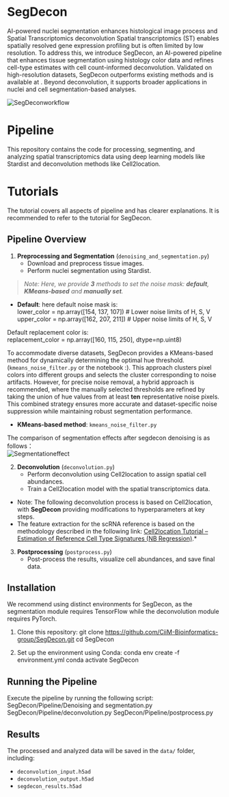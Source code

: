 # SegDecon
AI-powered nuclei segmentation enhances histological image process and Spatial Transcriptomics deconvolution
Spatial transcriptomics (ST) enables spatially resolved gene expression profiling but is often limited by low resolution. To address this, we introduce SegDecon, an AI-powered pipeline that enhances tissue segmentation using histology color data and refines cell-type estimates with cell count-informed deconvolution. Validated on high-resolution datasets, SegDecon outperforms existing methods and is available at . Beyond deconvolution, it supports broader applications in nuclei and cell segmentation-based analyses.

![SegDeconworkflow](images/SegDecon)

# Pipeline

This repository contains the code for processing, segmenting, and analyzing spatial transcriptomics data using deep learning models like Stardist and deconvolution methods like Cell2location.

# Tutorials
The tutorial covers all aspects of pipeline and has clearer explanations. It is recommended to refer to the tutorial for SegDecon.

## Pipeline Overview

1. **Preprocessing and Segmentation** (`denoising_and_segmentation.py`)
   - Download and preprocess tissue images.
   - Perform nuclei segmentation using Stardist.
> *Note: Here, we provide **3** methods to set the noise mask: **default**, **KMeans-based** and **manually set**.*

- **Default**:
here default noise mask is:  
lower_color = np.array([154, 137, 107])  # Lower noise limits of H, S, V
upper_color = np.array([162, 207, 211])  # Upper noise limits of H, S, V

Default replacement color is:  
replacement_color = np.array([160, 115, 250], dtype=np.uint8)    

To accommodate diverse datasets, SegDecon provides a KMeans-based method for dynamically determining the optimal hue threshold.(`kmeans_noise_filter.py` or the notebook :). This approach clusters pixel colors into different groups and selects the cluster corresponding to noise artifacts. However, for precise noise removal, a hybrid approach is recommended, where the manually selected thresholds are refined by taking the union of hue values from at least **ten** representative noise pixels. This combined strategy ensures more accurate and dataset-specific noise suppression while maintaining robust segmentation performance.

- **KMeans-based method**: `kmeans_noise_filter.py`

The comparison of segmentation effects after segdecon denoising is as follows：  
![Segmentationeffect](images/denoisingeffect)  


2. **Deconvolution** (`deconvolution.py`)
   - Perform deconvolution using Cell2location to assign spatial cell abundances.
   - Train a Cell2location model with the spatial transcriptomics data.
- Note: The following deconvolution process is based on Cell2location, with **SegDecon** providing modifications to hyperparameters at key steps.
- The feature extraction for the scRNA reference is based on the methodology described in the following link: [Cell2location Tutorial – Estimation of Reference Cell Type Signatures (NB Regression)](https://cell2location.readthedocs.io/en/latest/notebooks/cell2location_tutorial.html#Estimation-of-reference-cell-type-signatures-(NB-regression)).*
  
3. **Postprocessing** (`postprocess.py`)
   - Post-process the results, visualize cell abundances, and save final data.

## Installation
We recommend using distinct environments for SegDecon, as the segmentation module requires TensorFlow while the deconvolution module requires PyTorch.

1. Clone this repository:
git clone https://github.com/CiiM-Bioinformatics-group/SegDecon.git cd SegDecon

3. Set up the environment using Conda:
conda env create -f environment.yml conda activate SegDecon

## Running the Pipeline

Execute the pipeline by running the following script:
SegDecon/Pipeline/Denoising and segmentation.py 
SegDecon/Pipeline/deconvolution.py 
SegDecon/Pipeline/postprocess.py


## Results

The processed and analyzed data will be saved in the `data/` folder, including:
- `deconvolution_input.h5ad`
- `deconvolution_output.h5ad`
- `segdecon_results.h5ad`
